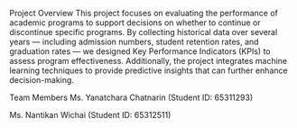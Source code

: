 Project Overview
This project focuses on evaluating the performance of academic programs to support decisions on whether to continue or discontinue specific programs. By collecting historical data over several years — including admission numbers, student retention rates, and graduation rates — we designed Key Performance Indicators (KPIs) to assess program effectiveness.
Additionally, the project integrates machine learning techniques to provide predictive insights that can further enhance decision-making.

Team Members
Ms. Yanatchara Chatnarin (Student ID: 65311293)

Ms. Nantikan Wichai (Student ID: 65312511)
